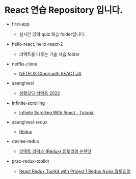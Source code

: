 # React 연습 Repository 입니다.

- first-app
  - 실시간 강의 quiz 복습 folder입니다.
- hello-react, hello-react-2

  - 리액트를 다루는 기술 자습 folder

- netflix-clone

  - [NETFLIX Clone with REACT JS](https://www.youtube.com/watch?v=XtMThy8QKqU&list=PL-J2q3Ga50oMQa1JdSJxYoZELwOJAXExP&index=9)

- saenghwal

  - [생활코딩 리액트 2022](https://www.youtube.com/watch?v=AoMv0SIjZL8&list=PLuHgQVnccGMCOGstdDZvH41x0Vtvwyxu7)

- infinite-scrolling

  - [Infinite Scrolling With React - Tutorial](https://www.youtube.com/watch?v=NZKUirTtxcg)

- saenghwal-redux

  - [Redux](https://www.youtube.com/watch?v=yjuwpf7VH74)

- devlee-redux

  - [리액트 리덕스 (Redux) 튜토리얼 순한맛](https://www.youtube.com/watch?v=wSbjROmXTaY)

- prac-redux-toolkit
  - [React Redux Toolkit with Project | Redux Axios 튜토리얼](https://www.youtube.com/watch?v=EnIRyNT2PMI)
